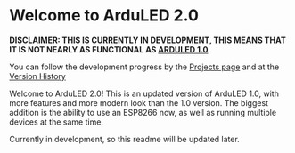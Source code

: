 # Welcome to ArduLED 2.0

**DISCLAIMER: THIS IS CURRENTLY IN DEVELOPMENT, THIS MEANS THAT IT IS NOT NEARLY AS FUNCTIONAL AS [**ARDULED 1.0**](https://github.com/kris701/ArduLED)**

You can follow the development progress by the [Projects page](https://github.com/kris701/ArduLED-2.0/projects/1) and at the [Version History](https://github.com/kris701/ArduLED-2.0/wiki/Version-History)

Welcome to ArduLED 2.0! This is an updated version of ArduLED 1.0, with more features and more modern look than the 1.0 version. The biggest addition is the ability to use an ESP8266 now, as well as running multiple devices at the same time.

Currently in development, so this readme will be updated later.
